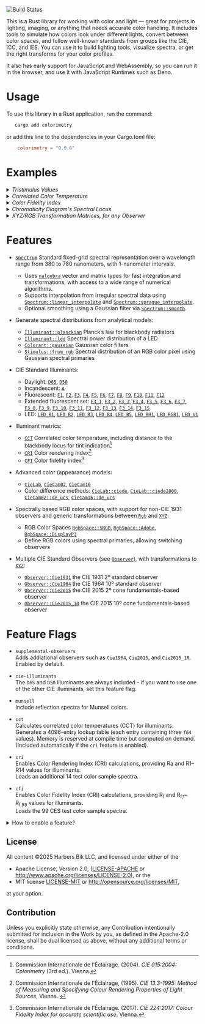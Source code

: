 
![Build Status](https://github.com/harbik/colorimetry/actions/workflows/build-and-test.yml/badge.svg)

This is a Rust library for working with color and light — great for projects in lighting, imaging, or anything that needs accurate color handling.
It includes tools to simulate how colors look under different lights, convert between color spaces, and follow well-known standards from groups like the CIE, ICC, and IES.
You can use it to build lighting tools, visualize spectra, or get the right transforms for your color profiles.

It also has early support for JavaScript and WebAssembly, so you can run it in the browser, and use it with JavaScript Runtimes such as Deno.

# Usage
To use this library in a Rust application, run the command:
 ```bash
    cargo add colorimetry
```
or add this line to the dependencies in your Cargo.toml file:
```toml
    colorimetry = "0.0.6"
```

# Examples
<details>
<summary><i>Tristimulus Values</i></summary>
This example calculates the XYZ tristimulus values of the D65 illuminant for both the CIE 1931 2º standard observer and the CIE 2015 10º observer.

```rust
    use colorimetry::prelude::*;
    use colorimetry::illuminant::D65;
    use approx::assert_abs_diff_eq as check;

    // D65 Tristimulus values, using the CIE1931 standard observer by default
    let xyz_d65 = D65.xyz(None).set_illuminance(100.0);

    let [x, y, z] = xyz_d65.values();
    check!([x, y, z].as_ref(), [95.04, 100.0, 108.86].as_ref(),  epsilon = 5E-3);

    # #[cfg(feature = "supplemental-observers")]
    # {
    // D65 Tristimulus values using the CIE2015 10º observer
    // This requires the `supplemental-observers` feature (enabled by default)
    let xyz_d65_10 = D65
        .xyz(Some(Observer::Cie2015_10))
        .set_illuminance(100.0);

    let [x_10, y_10, z_10] = xyz_d65_10.values();
    check!([x_10, y_10, z_10].as_ref(), [94.72, 100.0, 107.143].as_ref(), epsilon = 5E-3);
    # }
```
</details>

<details>
<summary><i>Correlated Color Temperature</i></summary>
The correlated color temperature (CCT) of an illuminant, typically expressed in kelvin (K),
describes whether a light source appears warm (low CCT) or cool (high CCT). It is a key parameter
for characterizing the visual appearance of white light .
This example calculates both the correlated color temperature and the deviation from the Planckian
locus, often referred to as the tint.

```rust
    use colorimetry::prelude::*;
    # #[cfg(feature="cie-illuminants")]
    use colorimetry::illuminant::A;
    use approx::assert_abs_diff_eq as check;

    // Calculate CCT and Duv for the A illuminant
    // Requires `cct`, and `cie-illuminants` features
    # #[cfg(all(feature="cct", feature="cie-illuminants"))]
    let [cct, duv] = A.cct().unwrap().values();
    # #[cfg(all(feature="cct", feature="cie-illuminants"))]
    check!([cct, duv].as_ref(), [2855.4977, 0.0].as_ref(),  epsilon = 5E-4);
```
</details>

<details>
<summary><i>Color Fidelity Index</i></summary>
The CIE has announced that the Color Fidelity Index (CFI) will replace the Color Rendering Index
(CRI) as the standard metric for evaluating color rendering. Both indices aim to quantify how
accurately a light source reproduces the colors of illuminated objects. However, the CFI offers a
significant improvement in accuracy by using 99 reference color samples and more advanced color
difference metrics, compared to the CRI’s use of only 8 samples.
Below is an example calculation of the general Color Fidelity Index for the CIE F2 illuminant:

```rust
    use colorimetry::prelude::*;
    # #[cfg(feature = "cie-illuminants")]
    use colorimetry::illuminant::F2;
    use approx::assert_abs_diff_eq as check;

    # #[cfg(all(feature = "cfi", feature = "cie-illuminants"))]
    # {
    // Calculate the Color Fidelity Index of the CIE F2 standard illuminant
    // Requires `cfi`, and `cie-illuminants` features
    let cf_f2 = F2.cfi().unwrap();
    let cf = cf_f2.general_color_fidelity_index();
    check!(cf, 70.3,  epsilon = 1E-1);
    # }
```
</details>

<details>
<summary><i>Chromaticity Diagram's Spectral Locus</i></summary>
The spectral locus is the boundary in a chromaticity diagram that encloses all perceivable,
physically realizable colors. Due to its shape, it is sometimes informally referred to as the
"horseshoe."
Below, we compute the chromaticity coordinates that define the spectral locus.

```rust
    use colorimetry::observer::Observer::Cie1931;
    let mut locus = Vec::new();
    let wavelength_range = Cie1931.spectral_locus_wavelength_range();
    for wavelength in wavelength_range {
        // unwrap OK because nm is in range
        let xyz = Cie1931.xyz_at_wavelength(wavelength).unwrap();
        let chromaticity = xyz.chromaticity();
        locus.push([wavelength as f64, chromaticity.x(), chromaticity.y()]);
    }
    println!("{locus:?}");
```
</details>

<details>
<summary><i>XYZ/RGB Transformation Matrices, for any Observer</i></summary>
This is usually done with the CIE 1931 Standard Observer, but this library supports any observer—as long as both the color space and the data use the same one.  
Instead of fixed XYZ values, it computes conversions from the spectral definitions of the primaries to be able to do so.
Here, we compute transformation matrices for the `DisplayP3` color space using both the `Cie1931` and `Cie2015` observers.  

```rust
    use approx::assert_abs_diff_eq as check;
    use colorimetry::observer::Observer;
    use colorimetry::rgb::RgbSpace::DisplayP3;

    let xyz2rgb_31 = Observer::Cie1931.xyz2rgb(DisplayP3);
    let want31 = nalgebra::Matrix3::new(
         2.4933, -0.9313,	-0.4027,
        -0.8298,  1.7629,	 0.0236,
         0.0355, -0.076,	 0.9574
    );
    check!(xyz2rgb_31, want31, epsilon=5E-4);

    let rgb2xyz_31 = Observer::Cie1931.rgb2xyz(DisplayP3);
    let want31inv = nalgebra::Matrix3::new(
        0.4866, 0.2656, 0.1981,
        0.2291, 0.6917, 0.0792,
        0.0001, 0.0451, 1.0433,

    );
    check!(rgb2xyz_31, want31inv, epsilon=5E-4);
    # #[cfg(feature = "supplemental-observers")]
    # {
    // requires `supplemental-observers` 
    use colorimetry::observer::Observer::Cie2015;

    let xyz2rgb_15 = Cie2015.xyz2rgb(DisplayP3);
    let want15 = nalgebra::Matrix3::new(
        2.5258,  -1.0009,	-0.3649,
        -0.9006,   1.8546,	-0.0011,
        0.0279,  -0.0574,	 0.95874
    );
    check!(xyz2rgb_15, want15, epsilon=5E-4);
    # }
```
</details>

# Features

- [`Spectrum`] Standard fixed-grid spectral representation over a wavelength range from 380 to 780 nanometers, with 1-nanometer intervals.  
  - Uses [`nalgebra`] vector and matrix types for fast integration and transformations, with access to a wide range of numerical algorithms.  
  - Supports interpolation from irregular spectral data using [`Spectrum::linear_interpolate`] and [`Spectrum::sprague_interpolate`].  
  - Optional smoothing using a Gaussian filter via [`Spectrum::smooth`].

- Generate spectral distributions from analytical models:  
  - [`Illuminant::planckian`] Planck’s law for blackbody radiators  
  - [`Illuminant::led`] Spectral power distribution of a LED  
  - [`Colorant::gaussian`] Gaussian color filters  
  - [`Stimulus::from_rgb`] Spectral distribution of an RGB color pixel using Gaussian spectral primaries

- CIE Standard Illuminants:  
  - Daylight: [`D65`], [`D50`]  
  - Incandescent: [`A`]  
  - Fluorescent: [`F1`], [`F2`], [`F3`], [`F4`], [`F5`], [`F6`], [`F7`], [`F8`], [`F9`], [`F10`], [`F11`], [`F12`]  
  - Extended fluorescent set: [`F3_1`], [`F3_2`], [`F3_3`], [`F3_4`], [`F3_5`], [`F3_6`], [`F3_7`], [`F3_8`], [`F3_9`], [`F3_10`], [`F3_11`], [`F3_12`], [`F3_13`], [`F3_14`], [`F3_15`]  
  - LED: [`LED_B1`], [`LED_B2`], [`LED_B3`], [`LED_B4`], [`LED_B5`], [`LED_BH1`], [`LED_RGB1`], [`LED_V1`]

- Illuminant metrics:  
  - [`CCT`] Correlated color temperature, including distance to the blackbody locus for tint indication[^1]
  - [`CRI`] Color rendering index[^2]  
  - [`CFI`] Color fidelity index[^3]

- Advanced color (appearance) models:  
  - [`CieLab`], [`CieCam02`], [`CieCam16`]  
  - Color difference methods: [`CieLab::ciede`], [`CieLab::ciede2000`], [`CieCam02::de_ucs`], [`CieCam16::de_ucs`]

- Spectrally based RGB color spaces, with support for non-CIE 1931 observers and generic transformations between [`Rgb`] and [`XYZ`]:  
  - RGB Color Spaces [`RgbSpace::SRGB`],  [`RgbSpace::Adobe`], [`RgbSpace::DisplayP3`]
  - Define RGB colors using spectral primaries, allowing switching observers

- Multiple CIE Standard Observers (see [`Observer`]), with transformations to [`XYZ`]:  
  - [`Observer::Cie1931`] the CIE 1931 2º standard observer  
  - [`Observer::Cie1964`] the CIE 1964 10º standard observer  
  - [`Observer::Cie2015`] the CIE 2015 2º cone fundamentals-based observer  
  - [`Observer::Cie2015_10`] the CIE 2015 10º cone fundamentals-based observer

# Feature Flags

- `supplemental-observers`  
  Adds addiational observers such as `Cie1964`, `Cie2015`, and `Cie2015_10`. Enabled by default.


- `cie-illuminants`  
  The `D65` and `D50` illuminants are always included - if you want to use one of the other CIE illuminants, set this feature flag.
- `munsell`  
  Include reflection spectra for Munsell colors.

- `cct`  
  Calculates correlated color temperatures (CCT) for illuminants.
  Generates a 4096-entry lookup table (each entry containing three `f64` values).
  Memory is reserved at compile time but computed on demand.
  (Included automatically if the `cri` feature is enabled).

- `cri`  
  Enables Color Rendering Index (CRI) calculations, providing Ra and R1–R14 values for illuminants.  
  Loads an additional 14 test color sample spectra.

- `cfi`  
  Enables Color Fidelity Index (CRI) calculations, providing R<sub>f</sub> and R<sub>f,1</sub>–R<sub>f,99</sub> values for illuminants.  
  Loads the 99 CES test color sample spectra.

<details>
<summary>How to enable a feature?</summary>

To enable a feature, such as `cri` and `munsell`, use 

```bash
cargo add colorimetry -F cri,munsell
```
or
```bash
cargo add colorimetry --features cri,munsell
```

Alternatively, configure features manually in your `Cargo.toml`:

```toml
colorimetry = { version = "0.0.6", features = ["cri", "munsell"] }
```

</details>

## License
All content &copy;2025 Harbers Bik LLC, and licensed under either of the

 * Apache License, Version 2.0,
   ([LICENSE-APACHE](LICENSE-APACHE) or <http://www.apache.org/licenses/LICENSE-2.0>), or the
 * MIT license
   [LICENSE-MIT](LICENSE-MIT) or <http://opensource.org/licenses/MIT>,

at your option.

## Contribution

Unless you explicitly state otherwise, any Contribution intentionally submitted
for inclusion in the Work by you, as defined in the Apache-2.0 license, shall be
dual licensed as above, without any additional terms or conditions.

[`nalgebra`]:https://docs.rs/nalgebra/latest/nalgebra/ 
[`Spectrum`]: https://docs.rs/colorimetry/latest/colorimetry/spectrum/struct.Spectrum.html
[`Spectrum::linear_interpolate`]: https://docs.rs/colorimetry/latest/colorimetry/spectrum/struct.Spectrum.html#method.linear_interpolate
[`Spectrum::sprague_interpolate`]: https://docs.rs/colorimetry/latest/colorimetry/spectrum/struct.Spectrum.html#method.sprague_interpolate
[`Spectrum::smooth`]: https://docs.rs/colorimetry/latest/colorimetry/spectrum/struct.Spectrum.html#method.smooth
[`Illuminant`]: https://docs.rs/colorimetry/latest/colorimetry/illuminant/struct.Illuminant.html
[`Illuminant::planckian`]: https://docs.rs/colorimetry/latest/colorimetry/illuminant/struct.Illuminant.html#method.planckian
[`Illuminant::led`]: https://docs.rs/colorimetry/latest/colorimetry/illuminant/struct.Illuminant.html#method.led
[`CieLab`]: https://docs.rs/colorimetry/latest/colorimetry/lab/struct.CieLab.html
[`CieLab::ciede`]: https://docs.rs/colorimetry/latest/colorimetry/lab/struct.CieLab.html#method.ciede
[`CieLab::ciede2000`]: https://docs.rs/colorimetry/latest/colorimetry/lab/struct.CieLab.html#method.ciede2000
[`CieCam02`]: https://docs.rs/colorimetry/latest/colorimetry/cam/struct.CieCam02.html
[`CieCam02::de_ucs`]: https://docs.rs/colorimetry/latest/colorimetry/cam/struct.CieCam02.html#method.de_ucs
[`CieCam16`]: https://docs.rs/colorimetry/latest/colorimetry/cam/struct.CieCam16.html
[`CieCam16::de_ucs`]: https://docs.rs/colorimetry/latest/colorimetry/cam/struct.CieCam16.html#method.de_ucs
[`CCT`]: https://docs.rs/colorimetry/latest/colorimetry/illuminant/struct.CCT.html
[`CRI`]: https://docs.rs/colorimetry/latest/colorimetry/illuminant/struct.CRI.html
[`CFI`]: https://docs.rs/colorimetry/latest/colorimetry/illuminant/struct.CFI.html
[`Colorant`]: https://docs.rs/colorimetry/latest/colorimetry/colorant/struct.Colorant.html
[`Colorant::gaussian`]: https://docs.rs/colorimetry/latest/colorimetry/colorant/struct.Colorant.html#method.gaussian
[`Stimulus`]: https://docs.rs/colorimetry/latest/colorimetry/stimulus/struct.Stimulus.html
[`Stimulus::from_srgb`]: https://docs.rs/colorimetry/latest/colorimetry/stimulus/struct.Stimulus.html#method.from_srgb
[`Stimulus::from_rgb`]: https://docs.rs/colorimetry/latest/colorimetry/stimulus/struct.Stimulus.html#method.from_rgb
[Colorimetric Observers]: https://docs.rs/colorimetry/latest/colorimetry/observer/index.html
[`Observer`]: https://docs.rs/colorimetry/latest/colorimetry/observer/enum.Observer.html
[`Observer::Cie1931`]: https://docs.rs/colorimetry/latest/colorimetry/observer/enum.Observer.html#variant.Cie1931
[`Observer::Cie1964`]: https://docs.rs/colorimetry/latest/colorimetry/observer/enum.Observer.html#variant.Cie1964
[`Observer::Cie2015`]: https://docs.rs/colorimetry/latest/colorimetry/observer/enum.Observer.html#variant.Ci2015e
[`Observer::Cie2015_10`]: https://docs.rs/colorimetry/latest/colorimetry/observer/enum.Observer.html#variant.Cie2015_10
[`ObserverData`]:https://docs.rs/colorimetry/latest/colorimetry/observer/enum.ObserverData.html 
[`Observer.xyz`]: https://docs.rs/colorimetry/latest/colorimetry/observer/struct.ObserverData.html#method.xyz
[`CIE1931`]: https://docs.rs/colorimetry/latest/colorimetry/data/observers/static.CIE1931.html
[`CIE1964`]: https://docs.rs/colorimetry/latest/colorimetry/data/observers/static.CIE1964.html
[`CIE2015`]: https://docs.rs/colorimetry/latest/colorimetry/data/observers/static.CIE2015.html
[`CIE2015_10`]: https://docs.rs/colorimetry/latest/colorimetry/data/observers/static.CIE2015_10.html
[`XYZ`]: https://docs.rs/colorimetry/latest/colorimetry/xyz/struct.XYZ.html
[`Rgb`]: https://docs.rs/colorimetry/latest/colorimetry/rgb/struct.RGB.html
[`WideRgb`]: https://docs.rs/colorimetry/latest/colorimetry/widergb/struct.WideRgb.html
[`RgbSpace`]: https://docs.rs/colorimetry/latest/colorimetry/rgbspace/enum.RgbSpace.html
[`RgbSpace::SRGB`]: https://docs.rs/colorimetry/latest/colorimetry/rgbspace/enum.RgbSpace.html#variant.SRGB
[`RgbSpace::Adobe`]: https://docs.rs/colorimetry/latest/colorimetry/rgbspace/enum.RgbSpace.html#variant.Adobe
[`RgbSpace::DisplayP3`]: https://docs.rs/colorimetry/latest/colorimetry/rgbspace/enum.RgbSpace.html#variant.DisplayP3
[`RgbSpaceData`]: https://docs.rs/colorimetry/latest/colorimetry/rgbspace/struct.RgbSpaceData.html

[`D50`]: https://docs.rs/colorimetry/latest/colorimetry/data/illuminants/static.D50.html 
[`D65`]: https://docs.rs/colorimetry/latest/colorimetry/data/illuminants/static.D65.html 
[`A`]: https://docs.rs/colorimetry/latest/colorimetry/data/illuminants/static.A.html 
[`F1`]: https://docs.rs/colorimetry/latest/colorimetry/data/illuminants/static.F1.html 
[`F2`]: https://docs.rs/colorimetry/latest/colorimetry/data/illuminants/static.F2.html 
[`F3`]: https://docs.rs/colorimetry/latest/colorimetry/data/illuminants/static.F3.html 
[`F4`]: https://docs.rs/colorimetry/latest/colorimetry/data/illuminants/static.F4.html 
[`F5`]: https://docs.rs/colorimetry/latest/colorimetry/data/illuminants/static.F5.html 
[`F6`]: https://docs.rs/colorimetry/latest/colorimetry/data/illuminants/static.F6.html 
[`F7`]: https://docs.rs/colorimetry/latest/colorimetry/data/illuminants/static.F7.html 
[`F8`]: https://docs.rs/colorimetry/latest/colorimetry/data/illuminants/static.F8.html 
[`F9`]: https://docs.rs/colorimetry/latest/colorimetry/data/illuminants/static.F9.html 
[`F10`]: https://docs.rs/colorimetry/latest/colorimetry/data/illuminants/static.F10.html 
[`F11`]: https://docs.rs/colorimetry/latest/colorimetry/data/illuminants/static.F11.html 
[`F12`]: https://docs.rs/colorimetry/latest/colorimetry/data/illuminants/static.F12.html 
[`F3_1`]: https://docs.rs/colorimetry/latest/colorimetry/data/illuminants/static.F3_1.html 
[`F3_2`]: https://docs.rs/colorimetry/latest/colorimetry/data/illuminants/static.F3_2.html 
[`F3_3`]: https://docs.rs/colorimetry/latest/colorimetry/data/illuminants/static.F3_3.html 
[`F3_4`]: https://docs.rs/colorimetry/latest/colorimetry/data/illuminants/static.F3_4.html 
[`F3_5`]: https://docs.rs/colorimetry/latest/colorimetry/data/illuminants/static.F3_5.html 
[`F3_6`]: https://docs.rs/colorimetry/latest/colorimetry/data/illuminants/static.F3_6.html 
[`F3_7`]: https://docs.rs/colorimetry/latest/colorimetry/data/illuminants/static.F3_7.html 
[`F3_8`]: https://docs.rs/colorimetry/latest/colorimetry/data/illuminants/static.F3_8.html 
[`F3_9`]: https://docs.rs/colorimetry/latest/colorimetry/data/illuminants/static.F3_9.html 
[`F3_10`]: https://docs.rs/colorimetry/latest/colorimetry/data/illuminants/static.F3_10.html 
[`F3_11`]: https://docs.rs/colorimetry/latest/colorimetry/data/illuminants/static.F3_11.html 
[`F3_12`]: https://docs.rs/colorimetry/latest/colorimetry/data/illuminants/static.F3_12.html 
[`F3_13`]: https://docs.rs/colorimetry/latest/colorimetry/data/illuminants/static.F3_13.html 
[`F3_14`]: https://docs.rs/colorimetry/latest/colorimetry/data/illuminants/static.F3_14.html 
[`F3_15`]: https://docs.rs/colorimetry/latest/colorimetry/data/illuminants/static.F3_15.html 
[`LED_B1`]: https://docs.rs/colorimetry/latest/colorimetry/data/illuminants/static.LED_B1.html 
[`LED_B2`]: https://docs.rs/colorimetry/latest/colorimetry/data/illuminants/static.LED_B2.html 
[`LED_B3`]: https://docs.rs/colorimetry/latest/colorimetry/data/illuminants/static.LED_B3.html 
[`LED_B4`]: https://docs.rs/colorimetry/latest/colorimetry/data/illuminants/static.LED_B4.html 
[`LED_B5`]: https://docs.rs/colorimetry/latest/colorimetry/data/illuminants/static.LED_B5.html 
[`LED_BH1`]: https://docs.rs/colorimetry/latest/colorimetry/data/illuminants/static.LED_BH1.html 
[`LED_RGB1`]: https://docs.rs/colorimetry/latest/colorimetry/data/illuminants/static.LED_RGB1.html 
[`LED_V1`]: https://docs.rs/colorimetry/latest/colorimetry/data/illuminants/static.LED_V1.html 

[^1]: Commission Internationale de l'Éclairage. (2004). *CIE 015:2004: Colorimetry* (3rd ed.). Vienna.
[^2]: Commission Internationale de l'Éclairage, (1995). *CIE 13.3-1995: Method of Measuring and Specifying Colour Rendering Properties of Light Sources*, Vienna..
[^3]: Commission Internationale de l'Éclairage. (2017). *CIE 224:2017: Colour Fidelity Index for accurate scientific use*. Vienna.

